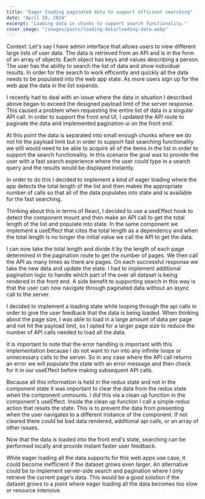 ```yaml
---
title: "Eager loading paginated data to support efficient searching"
date: "April 18, 2024"
excerpt: "Loading data in chunks to support search functionality."
cover_image: "/images/posts/loading-data/loading-data.webp"
---
```


Context: Let's say I have admin interface that allows users to view different large lists of user data. The data is retrieved from an API and is in the form of an array of objects. Each object has keys and values describing a person. The user has the ability to search the list of data and show individual results. In order for the search to work efficently and quickly all the data needs to be populated into the web app state. As more users sign up for the web app the data in the list expands.

I recently had to deal with an issue where the data in situation I described above began to exceed the designed payload limit of the server response. This caused a problem when requesting the entire list of data in a singular API call. In order to support the front end UI, I updated the API route to paginate the data and implemented pagination ui on the front end.

At this point the data is separated into small enough chunks where we do not hit the payload limit but in order to support fast searching functionality we still would need to be able to acquire all of the items in the list in order to support the search functionality. In this scenario the goal was to provide the user with a fast search experience where the user could type in a search query and the results would be displayed instantly.

In order to do this I decided to implement a kind of eager loading where the app detects the total length of the list and then makes the appropriate number of calls so that all of the data populates into state and is available for the fast searching.

Thinking about this in terms of React, I decided to use a useEffect hook to detect the component mount and then make an API call to get the total length of the list and populate into state. In the same component we implement a useEffect that cites the total length as a dependency and when the total length is no longer the initial value we call the API to get the data.

I can now take the total length and divide it by the length of each page determined in the pagination route to get the number of pages. We then call the API as many times as there are pages. On each successful response we take the new data and update the state. I had to implement additional pagination logic to handle which part of the over all dataset is being rendered in the front end. A side benefit to supporting search in this way is that the user can now navigate through paginated data without an async call to the server.

I decided to implement a loading state while looping through the api calls in order to give the user feedback that the data is being loaded. When thinking about the page size, I was able to load in a large amount of data per page and not hit the payload limit, so I opted for a larger page size to reduce the number of API calls needed to load all the data.

It is important to note that the error handling is important with this implementation because I do not want to run into any infinite loops or unnecessary calls to the server. So in any case where the API call returns an error we will populate the state with an error message and then check for it in our useEffect before making subsequent API calls.

Because all this information is held in the redux state and not in the component state it was important to clear the data from the redux state when the component unmounts. I did this via a clean up function in the component's useEffect. Inside the clean up function I call a simple redux action that resets the state. This is to prevent the data from presenting when the user navigates to a different instance of the component. If not cleared there could be bad data rendered, additional api calls, or an array of other issues.

Now that the data is loaded into the front end's state, searching can be performed locally and provide instant faster user feedback.

While eager loading all the data supports for this web apps use case, it could become inefficient if the dataset grows even larger. An alternative could be to implement server-side search and pagination where I only retrieve the current page's data. This would be a good solution if the dataset grows to a point where eager loading all the data becomes too slow or resource intensive.
